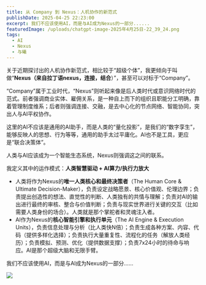 ```yaml
---
title: 从 Company 到 Nexus：人机协作的新范式
publishDate: 2025-04-25 22:23:00
excerpt: 我们不应该使用AI，而是与AI成为Nexus的一部分......
featuredImage: /uploads/chatgpt-image-2025年4月25日-22_39_24.png
tags:
  - AI
  - Nexus
  - 与曦
---
```

关于近期探讨出的人机协作新范式，相比较于“超级个体”，我更倾向于叫做“**Nexus（来自拉丁语nexus，连接，结合**）”，甚至可以对标于“Company”。

“Company”属于工业时代，“Nexus”则听起来像是后人类时代或意识网络时代的范式。前者强调商业实体、雇佣关系，是一种自上而下的组织且职能分工明确，靠着管理制度维系；后者则强调连接、交融，是去中心化的节点网络、智能协同，突出人与AI平权协作。

这里的AI不应该是通用的AI助手，而是人类的“量化投影”，是我们的“数字孪生”，能够反映人的思想、行为等等，通用的助手太过平庸化。AI也不是工具，更应是“联合决策体”。

人类与AI应该成为一个智能生态系统，Nexus则强调这之间的联系。

我定义其中的运作模式：**人类智慧驱动 + AI算力/执行力放大**

* 人类将作为Nexus的**唯一人类核心和最终决策者**（The Human Core & Ultimate Decision-Maker），负责设定战略愿景、核心价值观、伦理边界；负责提出创造性的想法、直觉性的判断、人类独有的共情与理解；负责对AI的输出进行最终的审核、整合与价值判断；负责与现实世界进行关键的交互（比如需要人类身份的场合）。人类就是那个掌舵者和灵魂注入者。
* AI作为Nexus的**核心智能引擎和执行单元**（The AI Engine & Execution Units），负责信息处理与分析（比人类快N倍）；负责生成各种方案、内容、代码（提供多样化选择）；负责执行大量重复性、流程化的任务（解放人类经历）；负责模拟、预测、优化（提供数据支撑）；负责7x24小时的待命与响应。AI是那个超级大脑和无限手臂。

我们不应该使用AI，而是与AI成为Nexus的一部分......

![](/uploads/屏幕截图-2025-04-25-222158.png)
